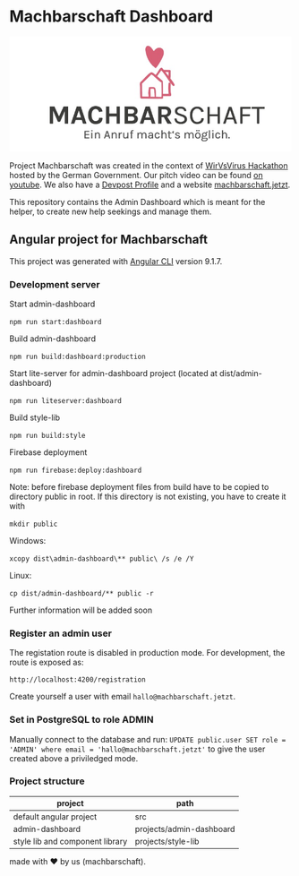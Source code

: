 # Machbarschaft Dashboard

![Machbarschaft Logo](images/logo.jpeg)

Project Machbarschaft was created in the context of [WirVsVirus Hackathon](https://wirvsvirushackathon.org/) hosted by the German Government. Our pitch video can be found [on youtube](https://www.youtube.com/watch?v=8YJ0I0dMmWg). We also have a [Devpost Profile](https://devpost.com/software/einanrufhilft) and a website [machbarschaft.jetzt](https://machbarschaft.jetzt/).

This repository contains the Admin Dashboard which is meant for the helper, to create new help seekings and manage them. 

## Angular project for Machbarschaft 

This project was generated with [Angular CLI](https://github.com/angular/angular-cli) version 9.1.7.

### Development server

Start admin-dashboard 

`npm run start:dashboard`

Build admin-dashboard 

`npm run build:dashboard:production`

Start lite-server for admin-dashboard project (located at dist/admin-dashboard)

`npm run liteserver:dashboard`

Build style-lib
 
`npm run build:style`

Firebase deployment

`npm run firebase:deploy:dashboard`

Note: before firebase deployment files from build have to be copied to directory public in root. If this directory is not existing, you have to create it with

`mkdir public`

Windows:

`xcopy dist\admin-dashboard\** public\ /s /e /Y`

Linux:

`cp dist/admin-dashboard/** public -r`

Further information will be added soon

### Register an admin user

The registation route is disabled in production mode.
For development, the route is exposed as:

    http://localhost:4200/registration

Create yourself a user with email `hallo@machbarschaft.jetzt`.

### Set in PostgreSQL to role ADMIN

Manually connect to the database and run:
`UPDATE public.user SET role = 'ADMIN' where email = 'hallo@machbarschaft.jetzt'`
to give the user created above a priviledged mode.

### Project structure

<table>
  <thead>
    <tr>
      <th>
        project
      </th>
      <th>
        path
      </th>
    </tr>
  </thead>
  <tbody>
    <tr>
      <td>
        default angular project
      </td>
      <td>
        src
      </td>
    </tr>
    <tr>
      <td>
        admin-dashboard
      </td>
      <td>
        projects/admin-dashboard
      </td>
    </tr>
    <tr>
      <td>
        style lib and component library
      </td>
      <td>
        projects/style-lib
      </td>
    </tr>
  </tbody>
</table>

made with ❤ by us (machbarschaft).
